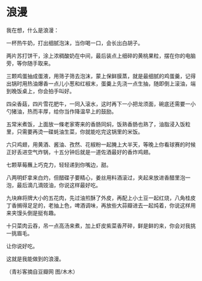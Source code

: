 # 浪漫

我在想，什么是浪漫： 

一杯热牛奶，打出细腻泡沫，当你喝一口，会长出白胡子。 

两片苏打饼干，涂上浓稠酸奶在中间，最后装点上细碎的黄桃果粒，摆在你的电脑旁，等你随手取来。 

三颗鸡蛋抽成蛋液，用筛子筛去泡沫，蒙上保鲜膜蒸，就是最细腻的鸡蛋羹，记得出锅时用热油爆香一点儿小葱和红椒末，蛋羹上先浇一点生抽，随即倒上滚油，端到晚饭桌上，你会拍手叫好。 

四朵香菇，四片雪花肥牛，一同入滚水，这时再下一小把龙须面，碗底还需要一小勺猪油，热而丰厚，给你当作降温早上的鼓励。 

五常米煮饭，上面放一條老家寄来的香肠同焖，饭熟香肠也熟了，油脂浸入饭粒里，只需要再烫一碟蚝油生菜，你就能吃完这锅里的米饭。 

六只鸡翅，用黄酒、酱油、孜然、花椒粉一起腌上大半天，等晚上你看球赛的时候正好丢进空气炸锅，十五分钟后就是一道佐酒最好的香炸鸡翅。 

七颗草莓蘸上巧克力，轻轻递到你嘴边，甜。 

八两明虾拿来白灼，但醋碟子要精心，姜丝用料酒滚过，夹起来放进香醋里泡一泡，最后滴几滴豉油，你说这样最好吃。 

九块麻将牌大小的五花肉，先过油煎酥了外皮，再配上小土豆一起红烧，八角桂皮丁香搁得足足的，老抽上色，啤酒调味，再放些大蒜瓣进去一起炖着，你说这样用来夹馒头倒是挺有趣。 

十只菜肉云吞，吊一点高汤来煮，加上虾皮紫菜香芹碎，鲜是鲜的来，你会对我挑一挑眉毛。 

让你说好吃。 

这就是我能做到的浪漫。 

（青衫客摘自豆瓣网 图/木木）